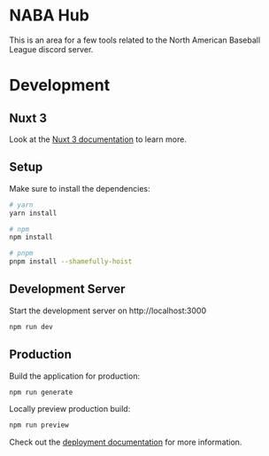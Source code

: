 # NABA Hub
This is an area for a few tools related to the North American Baseball League discord server.

# Development
## Nuxt 3

Look at the [Nuxt 3 documentation](https://nuxt.com/docs/getting-started/introduction) to learn more.

## Setup

Make sure to install the dependencies:

```bash
# yarn
yarn install

# npm
npm install

# pnpm
pnpm install --shamefully-hoist
```

## Development Server

Start the development server on http://localhost:3000

```bash
npm run dev
```

## Production

Build the application for production:

```bash
npm run generate
```

Locally preview production build:

```bash
npm run preview
```

Check out the [deployment documentation](https://nuxt.com/docs/getting-started/deployment) for more information.
